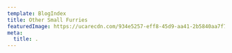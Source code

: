 ```yaml
---
template: BlogIndex
title: Other Small Furries
featuredImage: https://ucarecdn.com/934e5257-eff8-45d9-aa41-2b5840aa7f7d/-/crop/1536x1292/0,420/-/preview/
meta:
  title: .
---
```

